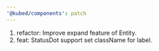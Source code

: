 ```yaml
---
'@kubed/components': patch
---
```


1. refactor: Improve expand feature of Entity.
2. feat: StatusDot support set className for label.

